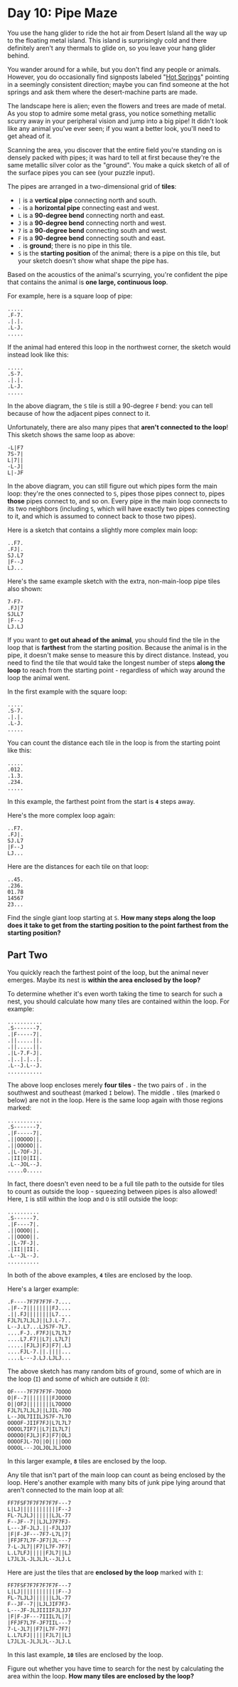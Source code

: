 # Day 10: Pipe Maze

You use the hang glider to ride the hot air from Desert Island all the way up to the floating metal island. This island is surprisingly cold and there definitely aren't any thermals to glide on, so you leave your hang glider behind.

You wander around for a while, but you don't find any people or animals. However, you do occasionally find signposts labeled "[Hot Springs](https://en.wikipedia.org/wiki/Hot_spring)" pointing in a seemingly consistent direction; maybe you can find someone at the hot springs and ask them where the desert-machine parts are made.

The landscape here is alien; even the flowers and trees are made of metal. As you stop to admire some metal grass, you notice something metallic scurry away in your peripheral vision and jump into a big pipe! It didn't look like any animal you've ever seen; if you want a better look, you'll need to get ahead of it.

Scanning the area, you discover that the entire field you're standing on is densely packed with pipes; it was hard to tell at first because they're the same metallic silver color as the "ground". You make a quick sketch of all of the surface pipes you can see (your puzzle input).

The pipes are arranged in a two-dimensional grid of **tiles**:

* `|` is a **vertical pipe** connecting north and south.
* `-` is a **horizontal pipe** connecting east and west.
* `L` is a **90-degree bend** connecting north and east.
* `J` is a **90-degree bend** connecting north and west.
* `7` is a **90-degree bend** connecting south and west.
* `F` is a **90-degree bend** connecting south and east.
* `.` is **ground**; there is no pipe in this tile.
* `S` is the **starting position** of the animal; there is a pipe on this tile, but your sketch doesn't show what shape the pipe has.

Based on the acoustics of the animal's scurrying, you're confident the pipe that contains the animal is **one large, continuous loop**.

For example, here is a square loop of pipe:

```text
.....
.F-7.
.|.|.
.L-J.
.....
```

If the animal had entered this loop in the northwest corner, the sketch would instead look like this:

```text
.....
.S-7.
.|.|.
.L-J.
.....
```

In the above diagram, the `S` tile is still a 90-degree `F` bend: you can tell because of how the adjacent pipes connect to it.

Unfortunately, there are also many pipes that **aren't connected to the loop**! This sketch shows the same loop as above:

```text
-L|F7
7S-7|
L|7||
-L-J|
L|-JF
```

In the above diagram, you can still figure out which pipes form the main loop: they're the ones connected to `S`, pipes those pipes connect to, pipes **those** pipes connect to, and so on. Every pipe in the main loop connects to its two neighbors (including `S`, which will have exactly two pipes connecting to it, and which is assumed to connect back to those two pipes).

Here is a sketch that contains a slightly more complex main loop:

```text
..F7.
.FJ|.
SJ.L7
|F--J
LJ...
```

Here's the same example sketch with the extra, non-main-loop pipe tiles also shown:

```text
7-F7-
.FJ|7
SJLL7
|F--J
LJ.LJ
```

If you want to **get out ahead of the animal**, you should find the tile in the loop that is **farthest** from the starting position. Because the animal is in the pipe, it doesn't make sense to measure this by direct distance. Instead, you need to find the tile that would take the longest number of steps **along the loop** to reach from the starting point - regardless of which way around the loop the animal went.

In the first example with the square loop:

```text
.....
.S-7.
.|.|.
.L-J.
.....
```

You can count the distance each tile in the loop is from the starting point like this:

```text
.....
.012.
.1.3.
.234.
.....
```

In this example, the farthest point from the start is **`4`** steps away.

Here's the more complex loop again:

```text
..F7.
.FJ|.
SJ.L7
|F--J
LJ...
```

Here are the distances for each tile on that loop:

```text
..45.
.236.
01.78
14567
23...
```

Find the single giant loop starting at `S`. **How many steps along the loop does it take to get from the starting position to the point farthest from the starting position?**

## Part Two

You quickly reach the farthest point of the loop, but the animal never emerges. Maybe its nest is **within the area enclosed by the loop?**

To determine whether it's even worth taking the time to search for such a nest, you should calculate how many tiles are contained within the loop. For example:

```text
...........
.S-------7.
.|F-----7|.
.||.....||.
.||.....||.
.|L-7.F-J|.
.|..|.|..|.
.L--J.L--J.
...........
```

The above loop encloses merely **four tiles** - the two pairs of `.` in the southwest and southeast (marked `I` below). The middle `.` tiles (marked `O` below) are not in the loop. Here is the same loop again with those regions marked:

```text
...........
.S-------7.
.|F-----7|.
.||OOOOO||.
.||OOOOO||.
.|L-7OF-J|.
.|II|O|II|.
.L--JOL--J.
.....O.....
```

In fact, there doesn't even need to be a full tile path to the outside for tiles to count as outside the loop - squeezing between pipes is also allowed! Here, `I` is still within the loop and `O` is still outside the loop:

```text
..........
.S------7.
.|F----7|.
.||OOOO||.
.||OOOO||.
.|L-7F-J|.
.|II||II|.
.L--JL--J.
..........
```

In both of the above examples, **`4`** tiles are enclosed by the loop.

Here's a larger example:

```text
.F----7F7F7F7F-7....
.|F--7||||||||FJ....
.||.FJ||||||||L7....
FJL7L7LJLJ||LJ.L-7..
L--J.L7...LJS7F-7L7.
....F-J..F7FJ|L7L7L7
....L7.F7||L7|.L7L7|
.....|FJLJ|FJ|F7|.LJ
....FJL-7.||.||||...
....L---J.LJ.LJLJ...
```

The above sketch has many random bits of ground, some of which are in the loop (`I`) and some of which are outside it (`O`):

```text
OF----7F7F7F7F-7OOOO
O|F--7||||||||FJOOOO
O||OFJ||||||||L7OOOO
FJL7L7LJLJ||LJIL-7OO
L--JOL7IIILJS7F-7L7O
OOOOF-JIIF7FJ|L7L7L7
OOOOL7IF7||L7|IL7L7|
OOOOO|FJLJ|FJ|F7|OLJ
OOOOFJL-7O||O||||OOO
OOOOL---JOLJOLJLJOOO
```

In this larger example, **`8`** tiles are enclosed by the loop.

Any tile that isn't part of the main loop can count as being enclosed by the loop. Here's another example with many bits of junk pipe lying around that aren't connected to the main loop at all:

```text
FF7FSF7F7F7F7F7F---7
L|LJ||||||||||||F--J
FL-7LJLJ||||||LJL-77
F--JF--7||LJLJ7F7FJ-
L---JF-JLJ.||-FJLJJ7
|F|F-JF---7F7-L7L|7|
|FFJF7L7F-JF7|JL---7
7-L-JL7||F7|L7F-7F7|
L.L7LFJ|||||FJL7||LJ
L7JLJL-JLJLJL--JLJ.L
```

Here are just the tiles that are **enclosed by the loop** marked with `I`:

```text
FF7FSF7F7F7F7F7F---7
L|LJ||||||||||||F--J
FL-7LJLJ||||||LJL-77
F--JF--7||LJLJIF7FJ-
L---JF-JLJIIIIFJLJJ7
|F|F-JF---7IIIL7L|7|
|FFJF7L7F-JF7IIL---7
7-L-JL7||F7|L7F-7F7|
L.L7LFJ|||||FJL7||LJ
L7JLJL-JLJLJL--JLJ.L
```

In this last example, **`10`** tiles are enclosed by the loop.

Figure out whether you have time to search for the nest by calculating the area within the loop. **How many tiles are enclosed by the loop?**
